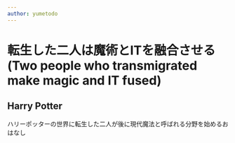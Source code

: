 ```yaml
---
author: yumetodo
---
```


# 転生した二人は魔術とITを融合させる(Two people who transmigrated make magic and IT fused)
## Harry Potter

ハリーポッターの世界に転生した二人が後に現代魔法と呼ばれる分野を始めるおはなし
